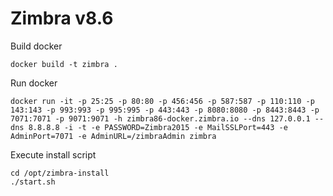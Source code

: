# Zimbra v8.6

Build docker

```
docker build -t zimbra .
```

Run docker

```
docker run -it -p 25:25 -p 80:80 -p 456:456 -p 587:587 -p 110:110 -p 143:143 -p 993:993 -p 995:995 -p 443:443 -p 8080:8080 -p 8443:8443 -p 7071:7071 -p 9071:9071 -h zimbra86-docker.zimbra.io --dns 127.0.0.1 --dns 8.8.8.8 -i -t -e PASSWORD=Zimbra2015 -e MailSSLPort=443 -e AdminPort=7071 -e AdminURL=/zimbraAdmin zimbra
```

Execute install script

```
cd /opt/zimbra-install
./start.sh
```
